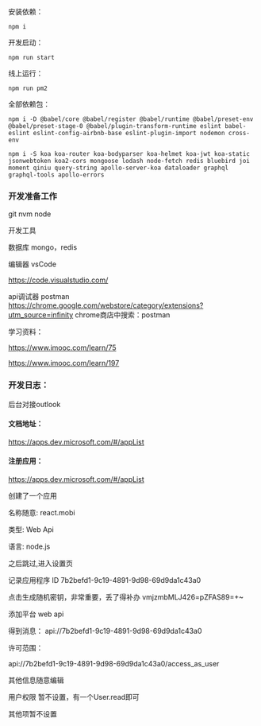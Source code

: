 
安装依赖：

```
npm i
```
开发启动：

```
npm run start
```

线上运行：

```
npm run pm2
```

全部依赖包：

```
npm i -D @babel/core @babel/register @babel/runtime @babel/preset-env @babel/preset-stage-0 @babel/plugin-transform-runtime eslint babel-eslint eslint-config-airbnb-base eslint-plugin-import nodemon cross-env

npm i -S koa koa-router koa-bodyparser koa-helmet koa-jwt koa-static jsonwebtoken koa2-cors mongoose lodash node-fetch redis bluebird joi moment qiniu query-string apollo-server-koa dataloader graphql graphql-tools apollo-errors 

```

### 开发准备工作

git
nvm
node

开发工具

数据库 mongo，redis

编辑器 vsCode

https://code.visualstudio.com/

api调试器 postman
https://chrome.google.com/webstore/category/extensions?utm_source=infinity
chrome商店中搜索：postman


学习资料：

https://www.imooc.com/learn/75

https://www.imooc.com/learn/197

### 开发日志：

后台对接outlook

#### 文档地址：

https://apps.dev.microsoft.com/#/appList

#### 注册应用：

https://apps.dev.microsoft.com/#/appList

创建了一个应用

名称随意: react.mobi

类型: Web Api

语言: node.js

之后跳过,进入设置页

记录应用程序 ID
7b2befd1-9c19-4891-9d98-69d9da1c43a0

点击生成随机密钥，非常重要，丢了得补办
vmjzmbMLJ426=pZFAS89=+~

添加平台
web api

得到消息：
api://7b2befd1-9c19-4891-9d98-69d9da1c43a0

许可范围：

api://7b2befd1-9c19-4891-9d98-69d9da1c43a0/access_as_user

其他信息随意编辑

用户权限 暂不设置，有一个User.read即可

其他项暂不设置






